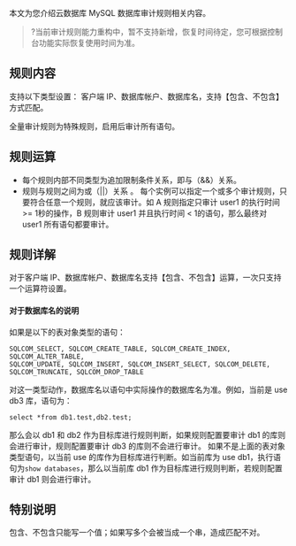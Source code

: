 ﻿本文为您介绍云数据库 MySQL 数据库审计规则相关内容。
>?当前审计规则能力重构中，暂不支持新增，恢复时间待定，您可根据控制台功能实际恢复使用时间为准。

## 规则内容
支持以下类型设置：
客户端 IP、数据库帐户、数据库名，支持【包含、不包含】方式匹配。

全量审计规则为特殊规则，启用后审计所有语句。

## 规则运算
- 每个规则内部不同类型为追加限制条件关系，即与（&&）关系。
- 规则与规则之间为或（||）关系 。
每个实例可以指定一个或多个审计规则，只要符合任意一个规则，就应该审计。如 A 规则指定只审计 user1 的执行时间 >= 1秒的操作，B 规则审计 user1 并且执行时间 &lt; 1的语句，那么最终对 user1 所有语句都要审计。

## 规则详解
对于客户端 IP、数据库帐户、数据库名支持【包含、不包含】运算，一次只支持一个运算符设置。

#### 对于数据库名的说明
如果是以下的表对象类型的语句：
```
SQLCOM_SELECT, SQLCOM_CREATE_TABLE, SQLCOM_CREATE_INDEX, SQLCOM_ALTER_TABLE,
SQLCOM_UPDATE, SQLCOM_INSERT, SQLCOM_INSERT_SELECT, SQLCOM_DELETE, SQLCOM_TRUNCATE, SQLCOM_DROP_TABLE
```
对这一类型动作，数据库名以语句中实际操作的数据库名为准。例如，当前是 use db3 库，语句为：
```
select *from db1.test,db2.test;
```
那么会以 db1 和 db2 作为目标库进行规则判断，如果规则配置要审计 db1 的库则会进行审计，规则配置要审计 db3 的库则不会进行审计。
如果不是上面的表对象类型语句，以当前 use 的库作为目标库进行判断。如当前库为 use db1，执行语句为`show databases`，那么以当前库 db1 作为目标库进行规则判断，若规则配置审计 db1 则会进行审计。

## 特别说明
包含、不包含只能写一个值；如果写多个会被当成一个串，造成匹配不对。

